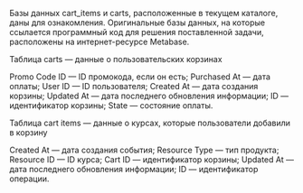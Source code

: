 Базы данных cart_items и carts, расположенные в текущем каталоге, даны для ознакомления. Оригинальные базы данных, на которые ссылается программный код для решения
поставленной задачи, расположены на интернет-ресурсе Metabase.

Таблица carts — данные о пользовательских корзинах

Promo Code ID — ID промокода, если он есть;
Purchased At — дата оплаты;
User ID — ID пользователя;
Created At — дата создания корзины;
Updated At — дата последнего обновления информации;
ID — идентификатор корзины;
State — состояние оплаты.

Таблица cart items — данные о курсах, которые пользователи добавили в корзину

Created At — дата создания события;
Resource Type — тип продукта;
Resource ID — ID курса;
Cart ID — идентификатор корзины;
Updated At — дата последнего обновления информации;
ID — идентификатор операции.
